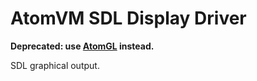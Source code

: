AtomVM SDL Display Driver
=============================

**Deprecated: use [AtomGL](https://github.com/atomvm/atomgl) instead.**

SDL graphical output.
